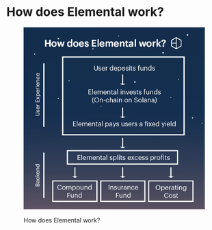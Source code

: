 # How does Elemental work?



<figure><img src="../../.gitbook/assets/how_does_elemental_work.png" alt=""><figcaption><p>How does Elemental work?</p></figcaption></figure>
